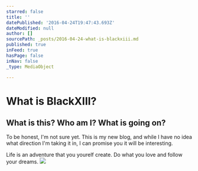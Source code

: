 ```yaml
---
starred: false
title: ''
datePublished: '2016-04-24T19:47:43.693Z'
dateModified: null
author: []
sourcePath: _posts/2016-04-24-what-is-blackxiii.md
published: true
inFeed: true
hasPage: false
inNav: false
_type: MediaObject

---
```

# What is BlackXIII?

## What is this? Who am I? What is going on?

To be honest, I'm not sure yet. This is my new blog, and while I have no idea what direction I'm taking it in, I can promise you it will be interesting.

Life is an adventure that you yourelf create. Do what you love and follow your dreams. ![](https://the-grid-user-content.s3-us-west-2.amazonaws.com/b2769f82-7e18-4f2d-a7da-6b405f971190.jpg)